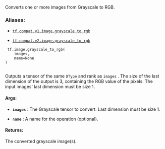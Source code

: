 Converts one or more images from Grayscale to RGB.



### Aliases:

- [ `tf.compat.v1.image.grayscale_to_rgb` ](/api_docs/python/tf/image/grayscale_to_rgb)

- [ `tf.compat.v2.image.grayscale_to_rgb` ](/api_docs/python/tf/image/grayscale_to_rgb)



```
 tf.image.grayscale_to_rgb(
    images,
    name=None
)
 
```

Outputs a tensor of the same  `DType`  and rank as  `images` .  The size of the
last dimension of the output is 3, containing the RGB value of the pixels.
The input images' last dimension must be size 1.



#### Args:

- **`images`** : The Grayscale tensor to convert. Last dimension must be size 1.

- **`name`** : A name for the operation (optional).



#### Returns:
The converted grayscale image(s).

